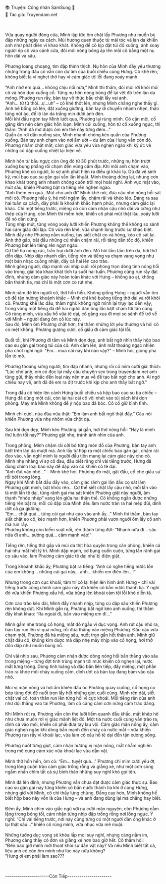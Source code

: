 📚 Truyện: Công nhân SamSung 🔞
<br>
📖 Tác giả: Truyendam.net
<!-- truyện sex vợ bạn, vụng trộm, sex 69, sex trong nhà nghỉ, truyện sex sinh viên, truyện sex xóm trọ,bao cao su gân gai,xuất tinh vào mồm,truyện sex 1 ngày địt 2 người,truyện 18+,Truyện sex người lớn, Truyendam.net -->
<br></br>
Vừa quay người đóng cửa, Minh lập tức ôm chặt lấy Phương như muốn bù đắp những ngày xa cách. Mùi hương quen thuộc từ mái tóc và làn da khiến anh như phát điên vì khao khát. Không để cô kịp đặt túi đồ xuống, anh xoay người ép cô vào cánh cửa, đôi môi nóng bỏng áp lên môi cô bằng một nụ hôn dài và sâu.
<br></br>
Phương loạng choạng, tim đập thình thịch. Nụ hôn của Minh đầy yêu thương nhưng trong đầu cô vẫn còn dư âm của buổi chiều cùng Hưng. Cô khẽ rên, không biết là vì nghẹt thở hay vì cảm giác tội lỗi đang xoáy mạnh.
<br></br>
“Anh nhớ em quá… không chịu nổi nữa,” Minh thì thầm, đôi môi rời khỏi môi cô và hôn dọc xuống cổ. Từng nụ hôn nóng bỏng để lại vệt đỏ trên làn da mỏng. Phương run rẩy, bàn tay vô thức bấu chặt lấy vai anh.
<br>
“Anh… từ từ thôi…ự...uh” – cô khẽ thốt lên, nhưng Minh chẳng nghe thấy gì. Anh bế bổng cô lên, đặt xuống giường, bàn tay di chuyển nhanh nhẹn, tháo từng nút áo, để lộ làn da trắng mịn dưới ánh đèn.
<br>
Mỗi khi đầu ngón tay Minh lướt qua, Phương lại rùng mình. Cô cắn môi, cố gắng kìm nén cảm giác hỗn loạn. Minh cúi xuống, hôn từ cổ xuống ngực, thì thầm: “Anh đã mơ được ôm em thế này từng đêm…”
<br>
Quần áo rơi dần xuống sàn, Minh nhanh chóng kéo quần của Phương xuống. Bàn tay anh chạm vào nơi ẩm ướt – dư âm của Hưng vẫn còn đó. Phương nhắm chặt mắt, cảm giác vừa yêu vừa nghẹn ngào khi ký ức về những cú dập cuồng nhiệt lại hiện về.
<br></br>
Minh hôn từ bầu ngực còn ửng đỏ từ 30 phút trước, những nụ hôn trượt xuống bụng phẳng rồi chạm đến vùng cấm địa. Khi môi anh chạm vào, Phương khẽ co người, lo sợ anh phát hiện ra điều gì khác lạ. Dù đã vệ sinh kỹ, mùi bao cao su gân gai vẫn lẩn khuất. Minh thoáng dừng lại, nhưng cơn khao khát trong anh nhanh chóng cuốn trôi mọi hoài nghi. Anh vục mặt vào, mút sâu, khiến Phương bật ra tiếng rên nghẹn ngào.
<br>
“Anh thèm em quá...Mút cho anh đi” Minh khẽ nói, đưa cậu nhỏ nóng hổi sát môi cô. Phương hiểu ý, hé môi ngậm lấy, chậm rãi và khéo léo. Đáng ra sau hai tuần xa cách, đây phải là khoảnh khắc hạnh phúc, nhưng cảm giác lại khác. Chỉ một tiếng trước, miệng cô còn cảm nhận cậu nhỏ dài và cứng như thép của Hưng, còn Minh thì mềm hơn, khiến cô phải mút thật lâu, xoáy lưỡi để nó dần cứng.
<br>
Từng nhịp mút, từng vòng xoáy lưỡi khiến Phương không thể không so sánh hai cảm giác đối lập. Cô vừa rên khẽ, vừa chạnh lòng trước sự khác biệt.
<br>
Minh đẩy nhẹ Phương nằm xuống, tay siết chặt eo và hông, kéo cô sát lại. Anh thở gấp, bắt đầu những cú nhấn chậm rãi, rồi tăng dần tốc độ, khiến Phương bật lên tiếng rên ngọt ngào.
<br>
Cơ thể họ nóng rực, trần trụi dưới ánh đèn. Mồ hôi lấm tấm trên da, hơi thở dồn dập. Nhịp dập nhanh dần, tiếng rên và tiếng va chạm vang vọng như một bản nhạc cuồng nhiệt, đẩy cả hai lên cao trào.
<br>
Minh gồng người, dập mạnh vài nhịp cuối rồi phóng trọn dòng tinh nóng hổi vào trong, giải tỏa khao khát tích tụ suốt hai tuần. Phương cũng run rẩy đạt đỉnh, nhưng cảm giác này hoàn toàn khác với Hưng – không ào ạt, không bắn thành tia, mà chỉ là một cơn co rút nhẹ.
<br></br>
Minh nằm đè lên người cô, thở hổn hển. Không giống Hưng – người vẫn ôm cô để tận hưởng khoảnh khắc – Minh chỉ khẽ buông tiếng thở dài và rời khỏi cô. Phương khẽ lắc đầu, thầm nghĩ: không ngờ mình lại trụy lạc đến vậy, trong vòng một tiếng đã để hai người đàn ông lần lượt chạm tới tận cùng.
<br>
Cô rùng mình, vừa xấu hổ vừa tê dại, cố gắng xua đi mọi so sánh để trở về với Minh – người đang ôm cô lúc này.
<br>
Sau đó, Minh ôm Phương chặt hơn, thì thầm những lời yêu thương và hỏi cô có mệt không. Phương gượng cười, cố giấu đi cảm giác tội lỗi.
<br></br>
Buổi tối, khi Phương đi tắm và Minh dọn dẹp, anh bất ngờ nhìn thấy hộp bao cao su gân gai trong túi của cô. Anh cầm lên, ánh mắt thoáng ngạc nhiên pha chút nghi ngờ: "Em… mua cái này khi nào vậy?" – Minh hỏi, giọng pha lẫn tò mò.
<br></br>
Phương thoáng sững người, tim đập nhanh, nhưng rồi cố mỉm cười giải thích: “Lúc chờ anh, em có đọc lại mấy câu chuyện sex trong truyendam.net anh từng gửi, thấy nhắc đến loại này nên mua về để tạo bất ngờ cho anh. Ai ngờ chiều nay về, anh đã đè em ra địt trước khi kịp cho anh thấy bất ngờ.”
<br></br>
Trong đầu cô hiện lên cảnh Hưng buổi chiều và hộp bao cao su ba chiếc – Hưng đã dùng một cái, còn lại hai cái cô vội nhét vào túi xách khi dọn phòng. May mà Minh không để ý hộp bao đã bóc. Cô cố giữ bình tĩnh.
<br></br>
Minh chỉ cười, nửa đùa nửa thật: “Em làm anh bất ngờ thật đấy.” Câu nói khiến Phương vừa nhẹ nhõm vừa chột dạ.
<br></br>
Sau khi dọn dẹp, Minh kéo Phương lại gần, hơi thở nóng hổi: “Hay là mình thử luôn tối nay?” Phương gật nhẹ, tránh ánh nhìn của anh.
<br></br>
Trong phòng, Minh chậm rãi cởi bỏ từng món đồ của Phương, bàn tay anh lướt trên làn da mượt mà. Anh lấy từ hộp ra một chiếc bao gân gai, chậm rãi đeo vào, vẫn nghĩ mình là người đầu tiên mang lại cảm giác này cho cô. Minh nhẹ nhàng vì sợ cô đau, đâu biết rằng chỉ vài tiếng trước, Hưng đã dùng chính loại bao này để dập vào cô khiến cô tê dại.
<br>
“Anh đút vào nhé...” – Minh khẽ hỏi. Phương đỏ mặt, gật đầu, cố che giấu sự rối bời trong lòng.
<br>
Ngay khi Minh bắt đầu đẩy vào, cảm giác rãnh gai lần đầu cọ sát làm Phương giật mình, bật khóc rên… Cơ thể siết chặt lấy cậu nhỏ, mỗi lần vào là một lần tê dại, từng rãnh gai ma sát khiến Phương giật nảy người, âm thanh “nhóp nhép” vang lên giữa hai thân thể. Cô không ngăn được những tiếng rên bật ra, mỗi cú dập của Minh đều làm nước tràn ra hai mép đùi, dính ướt cả ga giường.
<br>
“Em… chặt quá… từng cái gai như cào vào anh ấy…” Minh thì thầm, bàn tay siết chặt eo cô, kéo mạnh hơn, khiến Phương phải vươn người ôm lấy cổ anh mà run rẩy.
<br>
Phương không còn kiểm soát nổi, rên thành từng đợt: “Nhanh nữa đi… sâu nữa đi anh… sướng quá… cắm mạnh vào!”
<br></br>
Tiếng rên, tiếng thở gấp và mùi da thịt hòa quyện trong căn phòng, khiến cả hai như mất hết lý trí. Minh dập mạnh, cơ bụng cuồn cuộn, từng lần rãnh gai cọ sâu vào, làm Phương cảm giác tê dại như bị điện giật.
<br></br>
Trong khoảnh khắc ấy, Phương bật ra tiếng: “Anh có nghe tiếng nước lồn của em không… những cái gai này… ahh… khiến em điên lên…!”
<br></br>
Nhưng trong cơn cực khoái, tâm trí cô lại hiện lên hình ảnh Hưng – chỉ vài tiếng trước cũng chính cảm giác này đã khiến cô bắn nước thành tia. Ý nghĩ đó vừa khiến Phương xấu hổ, vừa bùng lên khoái cảm tội lỗi khó diễn tả.
<br></br>
Cơn cao trào kéo dài, Minh đẩy nhanh nhịp, từng cú dập sâu khiến Phương rên không dứt. Khi Minh gần ra, Phương bất ngờ kéo anh xuống, thì thầm đầy khát khao: “Ra ngoài đi, bắn vào miệng em đi…”
<br></br>
Minh gầm nhẹ trong cổ họng, mắt đỏ ngầu vì dục vọng. Anh rút cậu nhỏ ra, bàn tay run lên vì quá nứng, rồi đưa thẳng vào miệng Phương. Đầu cậu vừa chạm môi, Phương đã há miệng sâu, nuốt trọn gần hết thân anh. Minh giữ chặt đầu cô, không kìm được mà dập nhẹ mấy nhịp vào cổ họng, hơi thở dồn dập như muốn bùng nổ.
<br></br>
Chỉ vài nhịp sau, Phương cảm nhận được dòng nóng hổi bắn thẳng vào sâu trong miệng – từng đợt tinh trùng mạnh tới mức khiến cô nghẹn lại, nước mắt lưng tròng. Dòng tinh loãng và đặc bắn liên tiếp, đầy miệng, một phần trào ra khóe môi chảy xuống cằm, dính ướt cả bàn tay đang bám vào cậu nhỏ.
<br></br>
Mùi vị mặn nồng và hơi ấm khiến đầu óc Phương quay cuồng, cổ họng co bóp từng đợt để nuốt trọn lấy hết những giọt cuối cùng. Minh rên dài, siết chặt vai cô, toàn thân run lên từng hồi vì cực khoái. Mỗi tiếng rên của anh như dội thẳng vào tai Phương, làm cô càng cảm cơn nứng cảm trào dâng.
<br></br>
Khi Minh rút ra, Phương vẫn còn thè lưỡi liếm quanh đầu khấc, mắt khép hờ như chưa muốn rời vị giác mãnh liệt đó. Một tia nước cuối cùng vẫn trào ra, dính cả vào môi, khiến cô phải đưa tay lau vội. Cảm giác mặn nồng ấy, cảm giác nghẹn ngào khi dòng bắn mạnh đến chảy cả nước mắt – vừa khiến Phương run rẩy vì khoái lạc, vừa làm cô xấu hổ tê dại đến tận xương sống.
<br></br>
Phương nuốt từng giọt, cảm nhận hương vị mặn nồng, mắt nhắm nghiền trong mê cung cảm xúc vừa khoái lạc vừa dằn vặt.
<br></br>
Minh thở hổn hển, ôm cô: “Em… tuyệt quá…” Phương chỉ mỉm cười yếu ớt, trong lòng cuộn trào cảm giác trống rỗng và giằng xé, như một cơn sóng ngầm nhấn chìm tất cả sự bình thản những suy nghĩ khó gọi tên.
<br></br>
Minh đã lên đỉnh, nhưng Phương vẫn chưa đạt được cảm giác thực sự. Bao cao su gân gai này từng khiến cô bắn nước thành tia khi ở cùng Hưng, nhưng giờ với Minh, cô chỉ thấy lưng chừng. Đắng cay hơn, Minh không hề biết hộp bao này vốn là của Hưng – và anh đang dùng lại mà chẳng hay biết.
<br></br>
Đêm ấy, Minh chìm vào giấc ngủ với nụ cười mãn nguyện, còn Phương nằm lặng trong bóng tối, cảm nhận từng nhịp đập trống rỗng nơi lồng ngực. Ý nghĩ: “Chỉ vài tiếng trước, nơi này cũng từng có một người đàn ông khác ở lại thật sâu…” khiến cô rùng mình, vừa nhục vừa mê muội.
<br></br>
Những tưởng dục vọng sẽ khỏa lấp mọi suy nghĩ, nhưng càng nằm im, Phương càng thấy cô đơn và giằng xé hơn bao giờ hết. Cô thầm hỏi:
 <br>“Đến bao giờ mình mới thoát khỏi sự dằn vặt này? Và nếu Minh biết tất cả, liệu anh có còn ôm mình như lúc này nữa không?
<br>”Hưng ơi em phải làm sao???

<br></br>
----------------------Còn Tiếp----------------------
<!-- truyện sex vợ bạn, vợ bạn ngon quá, hiếp dâm vợ bạn tại nhà, bạn chồng đụ vợ, truyện sex sinh viên, truyện sex xóm trọ,truyện sex hiếp dâm,truyện 18+,Truyện sex người lớn, Truyendam.net -->

